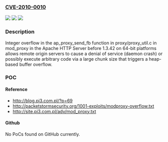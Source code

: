 ### [CVE-2010-0010](https://cve.mitre.org/cgi-bin/cvename.cgi?name=CVE-2010-0010)
![](https://img.shields.io/static/v1?label=Product&message=n%2Fa&color=blue)
![](https://img.shields.io/static/v1?label=Version&message=n%2Fa&color=blue)
![](https://img.shields.io/static/v1?label=Vulnerability&message=n%2Fa&color=brighgreen)

### Description

Integer overflow in the ap_proxy_send_fb function in proxy/proxy_util.c in mod_proxy in the Apache HTTP Server before 1.3.42 on 64-bit platforms allows remote origin servers to cause a denial of service (daemon crash) or possibly execute arbitrary code via a large chunk size that triggers a heap-based buffer overflow.

### POC

#### Reference
- http://blog.pi3.com.pl/?p=69
- http://packetstormsecurity.org/1001-exploits/modproxy-overflow.txt
- http://site.pi3.com.pl/adv/mod_proxy.txt

#### Github
No PoCs found on GitHub currently.

